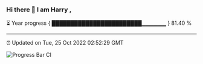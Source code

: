### Hi there 👋 I am Harry , 

⏳ Year progress { ████████████████████████▁▁▁▁▁▁ } 81.40 %

---

⏰ Updated on Tue, 25 Oct 2022 02:52:29 GMT

![Progress Bar CI](https://github.com/duykhang68/duykhang68/workflows/Progress%20Bar%20CI/badge.svg)
